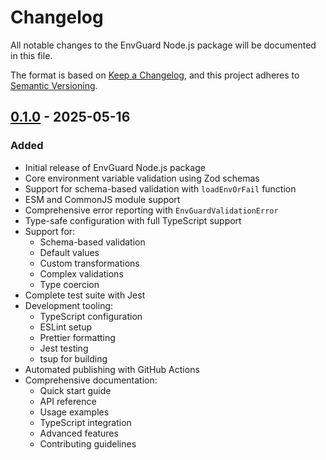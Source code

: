 # Changelog

All notable changes to the EnvGuard Node.js package will be documented in this file.

The format is based on [Keep a Changelog](https://keepachangelog.com/en/1.0.0/),
and this project adheres to [Semantic Versioning](https://semver.org/spec/v2.0.0.html).

## [0.1.0] - 2025-05-16

### Added
- Initial release of EnvGuard Node.js package
- Core environment variable validation using Zod schemas
- Support for schema-based validation with `loadEnvOrFail` function
- ESM and CommonJS module support
- Comprehensive error reporting with `EnvGuardValidationError`
- Type-safe configuration with full TypeScript support
- Support for:
  - Schema-based validation
  - Default values
  - Custom transformations
  - Complex validations
  - Type coercion
- Complete test suite with Jest
- Development tooling:
  - TypeScript configuration
  - ESLint setup
  - Prettier formatting
  - Jest testing
  - tsup for building
- Automated publishing with GitHub Actions
- Comprehensive documentation:
  - Quick start guide
  - API reference
  - Usage examples
  - TypeScript integration
  - Advanced features
  - Contributing guidelines

[0.1.0]: https://github.com/cschanhniem/EnvGuard/releases/tag/v0.1.0
